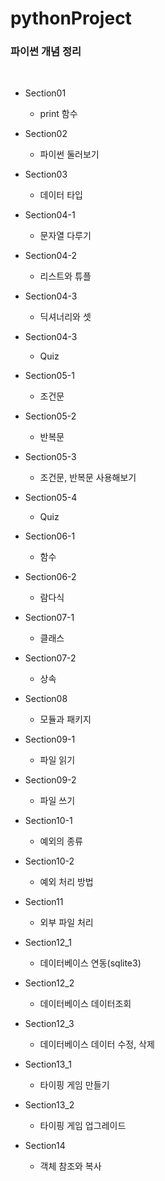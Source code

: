 # pythonProject
### 파이썬 개념 정리
</br>

- Section01
  - print 함수 

- Section02
  - 파이썬 둘러보기  

- Section03
  - 데이터 타입  

- Section04-1
  - 문자열 다루기  

- Section04-2
  - 리스트와 튜플  

- Section04-3
  - 딕셔너리와 셋 

- Section04-3
  - Quiz

- Section05-1
  - 조건문

- Section05-2
  - 반복문

- Section05-3
  - 조건문, 반복문 사용해보기

- Section05-4
  - Quiz

- Section06-1
  - 함수

- Section06-2
  - 람다식

- Section07-1
  - 클래스

- Section07-2
  - 상속

- Section08
  - 모듈과 패키지

- Section09-1
  - 파일 읽기

- Section09-2
  - 파일 쓰기

- Section10-1
  - 예외의 종류

- Section10-2
  - 예외 처리 방법

- Section11
  - 외부 파일 처리

- Section12_1
  - 데이터베이스 연동(sqlite3)

- Section12_2
  - 데이터베이스 데이터조회

- Section12_3
  - 데이터베이스 데이터 수정, 삭제

- Section13_1
  - 타이핑 게임 만들기

- Section13_2
  - 타이핑 게임 업그레이드

- Section14
  - 객체 참조와 복사
  
